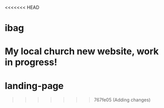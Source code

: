 <<<<<<< HEAD
# ibag
My local church new website, work in progress!
=======
# landing-page
>>>>>>> 767fe05 (Adding changes)

